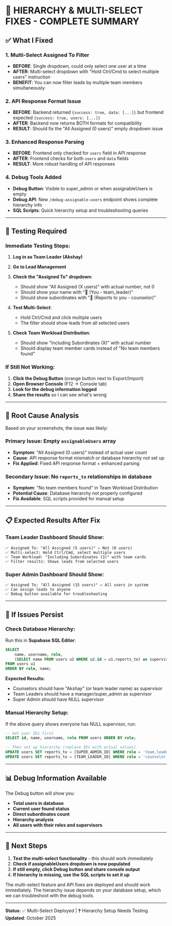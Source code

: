 # 🎯 HIERARCHY & MULTI-SELECT FIXES - COMPLETE SUMMARY

## ✅ What I Fixed

### 1. **Multi-Select Assigned To Filter** 
- **BEFORE**: Single dropdown, could only select one user at a time
- **AFTER**: Multi-select dropdown with "Hold Ctrl/Cmd to select multiple users" instruction
- **BENEFIT**: You can now filter leads by multiple team members simultaneously

### 2. **API Response Format Issue**
- **BEFORE**: Backend returned `{success: true, data: [...]}` but frontend expected `{success: true, users: [...]}`
- **AFTER**: Backend now returns BOTH formats for compatibility
- **RESULT**: Should fix the "All Assigned (0 users)" empty dropdown issue

### 3. **Enhanced Response Parsing**
- **BEFORE**: Frontend only checked for `users` field in API response
- **AFTER**: Frontend checks for both `users` and `data` fields
- **RESULT**: More robust handling of API responses

### 4. **Debug Tools Added**
- **Debug Button**: Visible to super_admin or when assignableUsers is empty
- **Debug API**: New `/debug-assignable-users` endpoint shows complete hierarchy info
- **SQL Scripts**: Quick hierarchy setup and troubleshooting queries

---

## 🧪 Testing Required

### Immediate Testing Steps:

1. **Log in as Team Leader (Akshay)**
2. **Go to Lead Management**  
3. **Check the "Assigned To" dropdown**:
   - Should show "All Assigned (X users)" with actual number, not 0
   - Should show your name with "🎯 (You - team_leader)"
   - Should show subordinates with "👤 (Reports to you - counselor)"

4. **Test Multi-Select**:
   - Hold Ctrl/Cmd and click multiple users
   - The filter should show leads from all selected users

5. **Check Team Workload Distribution**:
   - Should show "Including Subordinates (X)" with actual number
   - Should display team member cards instead of "No team members found"

### If Still Not Working:

1. **Click the Debug Button** (orange button next to Export/Import)
2. **Open Browser Console** (F12 → Console tab)
3. **Look for the debug information logged**
4. **Share the results** so I can see what's wrong

---

## 🔧 Root Cause Analysis

Based on your screenshots, the issue was likely:

### **Primary Issue**: Empty `assignableUsers` array
- **Symptom**: "All Assigned (0 users)" instead of actual user count
- **Cause**: API response format mismatch or database hierarchy not set up
- **Fix Applied**: Fixed API response format + enhanced parsing

### **Secondary Issue**: No `reports_to` relationships in database
- **Symptom**: "No team members found" in Team Workload Distribution
- **Potential Cause**: Database hierarchy not properly configured
- **Fix Available**: SQL scripts provided for manual setup

---

## 📋 Expected Results After Fix

### Team Leader Dashboard Should Show:
```
✅ Assigned To: "All Assigned (5 users)" ← Not (0 users)
✅ Multi-select: Hold Ctrl/Cmd, select multiple users
✅ Team Workload: "Including Subordinates (3)" with team cards
✅ Filter results: Shows leads from selected users
```

### Super Admin Dashboard Should Show:
```
✅ Assigned To: "All Assigned (15 users)" ← All users in system
✅ Can assign leads to anyone
✅ Debug button available for troubleshooting
```

---

## 🚨 If Issues Persist

### Check Database Hierarchy:
Run this in **Supabase SQL Editor**:
```sql
SELECT 
    name, username, role, 
    (SELECT name FROM users u2 WHERE u2.id = u1.reports_to) as supervisor
FROM users u1 
ORDER BY role, name;
```

**Expected Results:**
- Counselors should have "Akshay" (or team leader name) as supervisor
- Team Leaders should have a manager/super_admin as supervisor
- Super Admin should have NULL supervisor

### Manual Hierarchy Setup:
If the above query shows everyone has NULL supervisor, run:
```sql
-- Get user IDs first
SELECT id, name, username, role FROM users ORDER BY role;

-- Then set up hierarchy (replace IDs with actual values)
UPDATE users SET reports_to = [SUPER_ADMIN_ID] WHERE role = 'team_leader';
UPDATE users SET reports_to = [TEAM_LEADER_ID] WHERE role = 'counselor';
```

---

## 📊 Debug Information Available

The Debug button will show you:
- **Total users in database**
- **Current user found status**  
- **Direct subordinates count**
- **Hierarchy analysis**
- **All users with their roles and supervisors**

---

## 🎉 Next Steps

1. **Test the multi-select functionality** - this should work immediately
2. **Check if assignableUsers dropdown is now populated**
3. **If still empty, click Debug button and share console output**
4. **If hierarchy is missing, use the SQL scripts to set it up**

The multi-select feature and API fixes are deployed and should work immediately. The hierarchy issue depends on your database setup, which we can troubleshoot with the debug tools.

---
**Status**: ✅ Multi-Select Deployed | ❓ Hierarchy Setup Needs Testing
**Updated**: October 2025